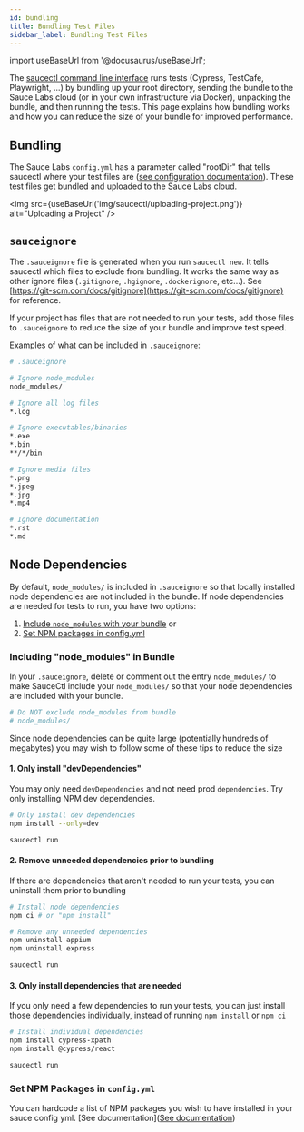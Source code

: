 ```yaml
---
id: bundling
title: Bundling Test Files
sidebar_label: Bundling Test Files
---
```


import useBaseUrl from '@docusaurus/useBaseUrl';

The [saucectl command line interface](/testrunner-toolkit/saucectl) runs tests (Cypress, TestCafe, Playwright, ...) by bundling up your root directory, sending the bundle to the Sauce Labs cloud (or in your own infrastructure via Docker), unpacking the bundle, and then running the tests. This page explains how bundling works and how you can reduce the size of your bundle for improved performance.

## Bundling

The Sauce Labs `config.yml` has a parameter called "rootDir" that tells saucectl where your test files are ([see configuration documentation](/testrunner-toolkit/configuration.md)). These test files get bundled and uploaded to the Sauce Labs cloud.

<img src={useBaseUrl('img/saucectl/uploading-project.png')} alt="Uploading a Project" />

## `sauceignore`

The `.sauceignore` file is generated when you run `saucectl new`. It tells saucectl which files to exclude from bundling. It works the same way as other ignore files (`.gitignore`, `.hgignore`, `.dockerignore`, etc...).  See [https://git-scm.com/docs/gitignore](https://git-scm.com/docs/gitignore) for reference.

If your project has files that are not needed to run your tests, add those files to `.sauceignore` to reduce the size of your bundle and improve test speed.

Examples of what can be included in `.sauceignore`:

```bash
# .sauceignore

# Ignore node_modules
node_modules/

# Ignore all log files
*.log

# Ignore executables/binaries
*.exe
*.bin
**/*/bin

# Ignore media files
*.png
*.jpeg
*.jpg
*.mp4

# Ignore documentation
*.rst
*.md
```

## Node Dependencies

By default, `node_modules/` is included in `.sauceignore` so that locally installed node dependencies are not included in the bundle. If node dependencies are needed for tests to run, you have two options: 

1. [Include `node_modules` with your bundle](#including-node_modules-in-bundle) or 
2. [Set NPM packages in config.yml](#set-npm-packages-in-configyml)

### Including "node_modules" in Bundle

In your `.sauceignore`, delete or comment out the entry `node_modules/` to make SauceCtl include your `node_modules/` so that your node dependencies are included with your bundle.

```bash
# Do NOT exclude node_modules from bundle
# node_modules/
```

Since node dependencies can be quite large (potentially hundreds of megabytes) you may wish to follow some of these tips to reduce the size

#### 1. Only install "devDependencies"

You may only need `devDependencies` and not need prod `dependencies`. Try only installing NPM dev dependencies.

```bash
# Only install dev dependencies
npm install --only=dev

saucectl run
```

#### 2. Remove unneeded dependencies prior to bundling

If there are dependencies that aren't needed to run your tests, you can uninstall them prior to bundling

```bash
# Install node dependencies
npm ci # or "npm install"

# Remove any unneeded dependencies
npm uninstall appium
npm uninstall express

saucectl run
```

#### 3. Only install dependencies that are needed

If you only need a few dependencies to run your tests, you can just install those dependencies individually, instead of running `npm install` or `npm ci`

```bash
# Install individual dependencies
npm install cypress-xpath
npm install @cypress/react

saucectl run
```

### Set NPM Packages in `config.yml`

You can hardcode a list of NPM packages you wish to have installed in your sauce config yml. [See documentation]([See documentation](/testrunner-toolkit/configuration/common-syntax#npm))
